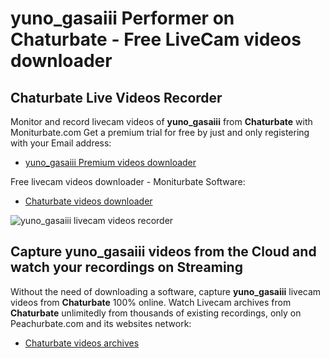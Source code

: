 # yuno_gasaiii Performer on Chaturbate - Free LiveCam videos downloader

## Chaturbate Live Videos Recorder

Monitor and record livecam videos of **yuno_gasaiii** from **Chaturbate** with Moniturbate.com
Get a premium trial for free by just and only registering with your Email address:
* [yuno_gasaiii Premium videos downloader](https://moniturbate.com/request-demo-licence-key.html)

Free livecam videos downloader - Moniturbate Software:
* [Chaturbate videos downloader](https://moniturbate.com/moniturbate-download-software.html)

![yuno_gasaiii livecam videos recorder](https://peachurnet.com/templates/moniturbate-software.png)


## Capture yuno_gasaiii videos from the Cloud and watch your recordings on Streaming

Without the need of downloading a software, capture **yuno_gasaiii** livecam videos from **Chaturbate** 100% online.
Watch Livecam archives from **Chaturbate** unlimitedly from thousands of existing recordings, only on Peachurbate.com and its websites network:
* [Chaturbate videos archives](https://peachurnet.com/)